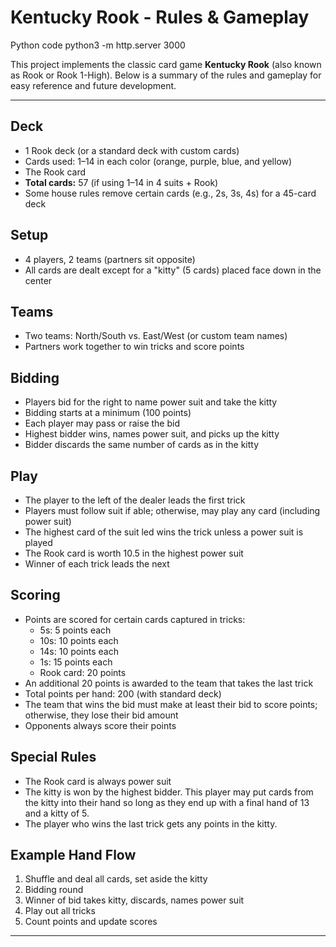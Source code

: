 # Kentucky Rook - Rules & Gameplay

Python code
python3 -m http.server 3000

This project implements the classic card game **Kentucky Rook** (also known as Rook or Rook 1-High). Below is a summary of the rules and gameplay for easy reference and future development.

---

## Deck
- 1 Rook deck (or a standard deck with custom cards)
- Cards used: 1–14 in each color (orange, purple, blue, and yellow)
- The Rook card 
- **Total cards:** 57 (if using 1–14 in 4 suits + Rook)
- Some house rules remove certain cards (e.g., 2s, 3s, 4s) for a 45-card deck

## Setup
- 4 players, 2 teams (partners sit opposite)
- All cards are dealt except for a "kitty" (5 cards) placed face down in the center

## Teams
- Two teams: North/South vs. East/West (or custom team names)
- Partners work together to win tricks and score points

## Bidding
- Players bid for the right to name power suit and take the kitty
- Bidding starts at a minimum (100 points)
- Each player may pass or raise the bid
- Highest bidder wins, names power suit, and picks up the kitty
- Bidder discards the same number of cards as in the kitty

## Play
- The player to the left of the dealer leads the first trick
- Players must follow suit if able; otherwise, may play any card (including power suit)
- The highest card of the suit led wins the trick unless a power suit is played
- The Rook card is worth 10.5 in the highest power suit
- Winner of each trick leads the next

## Scoring
- Points are scored for certain cards captured in tricks:
  - 5s: 5 points each
  - 10s: 10 points each
  - 14s: 10 points each
  - 1s: 15 points each
  - Rook card: 20 points
- An additional 20 points is awarded to the team that takes the last trick
- Total points per hand: 200 (with standard deck)
- The team that wins the bid must make at least their bid to score points; otherwise, they lose their bid amount
- Opponents always score their points

## Special Rules
- The Rook card is always power suit
- The kitty is won by the highest bidder. This player may put cards from the kitty into their hand so long as they end up with a final hand of 13 and a kitty of 5.
- The player who wins the last trick gets any points in the kitty.

## Example Hand Flow
1. Shuffle and deal all cards, set aside the kitty
2. Bidding round
3. Winner of bid takes kitty, discards, names power suit
4. Play out all tricks
5. Count points and update scores

---



